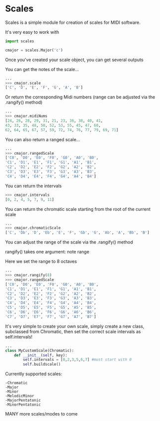 # Scales
Scales is a simple module for creation of scales for MIDI software.

It's very easy to work with
```python
import scales

cmajor = scales.Major('c')

```
Once you've created your scale object, you can get several outputs

You can get the notes of the scale...
```python
...
>>> cmajor.scale
['C', 'D', 'E', 'F', 'G', 'A', 'B']
```

Or return the corresponding Midi numbers (range can be adjusted via the .rangify() method)
```python
...
>>> cmajor.midiNums
[24, 26, 28, 29, 31, 21, 23, 36, 38, 40, 41, 
43, 33, 35, 48, 50, 52, 53, 55, 45, 47, 60, 
62, 64, 65, 67, 57, 59, 72, 74, 76, 77, 79, 69, 71]
```

You can also return a ranged scale...
```python
...
>>> cmajor.rangedScale
['C0', 'D0', 'E0', 'F0', 'G0', 'A0', 'B0', 
'C1', 'D1', 'E1', 'F1', 'G1', 'A1', 'B1', 
'C2', 'D2', 'E2', 'F2', 'G2', 'A2', 'B2', 
'C3', 'D3', 'E3', 'F3', 'G3', 'A3', 'B3', 
'C4', 'D4', 'E4', 'F4', 'G4', 'A4', 'B4']
```

You can return the intervals
```python
>>> cmajor.intervals
[0, 2, 4, 5, 7, 9, 11]
```

You can return the chromatic scale starting from the root of the current scale
```python
...
>>> cmajor.chromaticScale
['C', 'Db', 'D', 'Eb', 'E', 'F', 'Gb', 'G', 'Ab', 'A', 'Bb', 'B']
```

You can adjust the range of the scale via the .rangify() method

rangify() takes one argument: note range

Here we set the range to 8 octaves

```python
...
>>> cmajor.rangify(8)
>>> cmajor.rangedScale
['C0', 'D0', 'E0', 'F0', 'G0', 'A0', 'B0', 
'C1', 'D1', 'E1', 'F1', 'G1', 'A1', 'B1', 
'C2', 'D2', 'E2', 'F2', 'G2', 'A2', 'B2', 
'C3', 'D3', 'E3', 'F3', 'G3', 'A3', 'B3', 
'C4', 'D4', 'E4', 'F4', 'G4', 'A4', 'B4', 
'C5', 'D5', 'E5', 'F5', 'G5', 'A5', 'B5', 
'C6', 'D6', 'E6', 'F6', 'G6', 'A6', 'B6', 
'C7', 'D7', 'E7', 'F7', 'G7', 'A7', 'B7']
```

It's very simple to create your own scale, simply create a new class, subclassed from Chromatic, then set the correct scale intervals as self.intervals!
```python
...
class MyCustomScale(Chromatic):
	def __init__(self, key):
		self.intervals = [0,2,3,5,6,7] #must start with 0
		self.buildscale()
```

Currently supported scales:
```
-Chromatic
-Major
-Minor
-MelodicMinor
-MajorPentatonic
-MinorPentatonic 
```
MANY more scales/modes to come